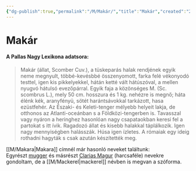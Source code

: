 ```yaml
---
{"dg-publish":true,"permalink":"/M/Makár/","title":"Makár","created":"2023-11-22T01:05","updated":"2024-10-25T23:16"}
---
```



# Makár

#### A Pallas Nagy Lexikona adatsora:

> Makár (állat, Scomber Cuv.), a tüskeparás halak rendjének egyik neme megnyult, többé-kevésbbé összenyomott, farka felé vékonyodó testtel, igen kis pikkelyekkel, hátán ketté vált hátúszóval, a mellen nyugvó hátulsó evezőpárral. Egyik faja a közönséges M. (Sc. scombrus L.), mely 50 cm. hosszura és 1 kg. nehézre is megnő; háta élénk kék, aranyfényü, sötét harántsávokkal tarkázott, hasa ezüstfehér. Az Északi- és Keleti-tenger mélyebb helyeit lakja, de otthonos az Atlanti-oceánban s a Földközi-tengerben is. Tavasszal vagy nyáron a heringhez hasonlóan nagy csapataokban keresi fel a partokat s itt ívik. Ragadozó állat és kisebb halakkal táplálkozik. Igen nagy mennyiségben halásszák. Húsa igen ízletes. A rómaiak egy ideig rothadni hagyták s csak azután készítették meg.  

[[M/Makara\|Makara]] címnél már hasonló neveket találtunk:  
Egyrészt [mugger](https://en.wikipedia.org/wiki/Mugger_crocodile) és másrészt [Clarias Magur](https://www.fishbase.se/summary/Clarias-magur.html) (harcsaféle) nevekre gondoltam, de a [[M/Mackerel\|mackerel]] névben is megvan a szóforma.  